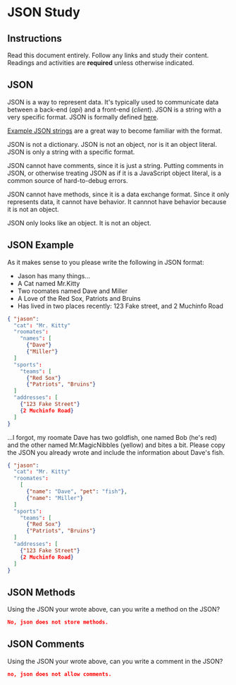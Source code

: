 # JSON Study

## Instructions

Read this document entirely. Follow any links and study their content. Readings
and activities are **required** unless otherwise indicated.

## JSON

JSON is a way to represent data. It's typically used to communicate data between
a back-end (*api*) and a front-end (*client*). JSON is a string with a very
specific format. JSON is formally defined [here](http://www.json.org/).

[Example JSON strings](http://json.org/example.html) are a great way to become
familiar with the format.

JSON is not a dictionary. JSON is not an object, nor is it an object literal.
JSON is only a string with a specific format.

JSON cannot have comments, since it is just a string. Putting comments in JSON,
or otherwise treating JSON as if it is a JavaScript object literal, is a common
source of hard-to-debug errors.

JSON cannot have methods, since it is a data exchange format. Since it only
represents data, it cannot have behavior. It cannnot have behavior because it is
not an object.

JSON only looks like an object. It is not an object.

## JSON Example

As it makes sense to you please write the following in JSON format:

-  Jason has many things...
- A Cat named Mr.Kitty
- Two roomates named Dave and Miller
- A Love of the Red Sox, Patriots and Bruins
- Has lived in two places recently: 123 Fake street, and 2 Muchinfo Road

```json
{ "jason":
  "cat": "Mr. Kitty"
  "roomates":
    "names": [
      {"Dave"}
      {"Miller"}
  ]
  "sports":
    "teams": [
      {"Red Sox"}
      {"Patriots", "Bruins"}
  ]
  "addresses": [
    {"123 Fake Street"}
    {2 Muchinfo Road}
  ]
}
```

...I forgot, my roomate Dave has two goldfish, one named Bob (he's red) and the
other named Mr.MagicNibbles (yellow) and bites a bit. Please copy the JSON you
already wrote and include the information about Dave's fish.

```json
{ "jason":
  "cat": "Mr. Kitty"
  "roomates":
    [
      {"name": "Dave", "pet": "fish"},
      {"name": "Miller"}
  ]
  "sports":
    "teams": [
      {"Red Sox"}
      {"Patriots", "Bruins"}
  ]
  "addresses": [
    {"123 Fake Street"}
    {2 Muchinfo Road}
  ]
}
```

## JSON Methods

Using the JSON your wrote above, can you write a method on the JSON?

```json
No, json does not store methods.
```

## JSON Comments

Using the JSON your wrote above, can you write a comment in the JSON?

```json
no, json does not allow comments.
```
